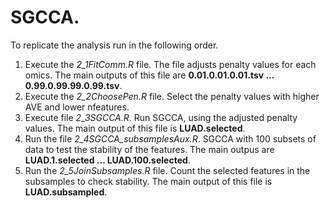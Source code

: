 # SGCCA.

To replicate the analysis run in the following order.

1. Execute the *2_1FitComm.R* file. The file adjusts penalty values for each omics. The main outputs of this file are **0.01.0.01.0.01.tsv ... 0.99.0.99.99.0.99.tsv**. 
2. Execute the *2_2ChoosePen.R* file. Select the penalty values with higher AVE and lower nfeatures.
3. Execute file *2_3SGCCA.R*. Run SGCCA, using the adjusted penalty values. The main output of this file is **LUAD.selected**.
4. Run the file *2_4SGCCA_subsamplesAux.R*. SGCCA with 100 subsets of data to test the stability of the features. The main outpus are **LUAD.1.selected ... LUAD.100.selected**.
5. Run the *2_5JoinSubsamples.R* file. Count the selected features in the subsamples to check stability. The main output of this file is **LUAD.subsampled**.


